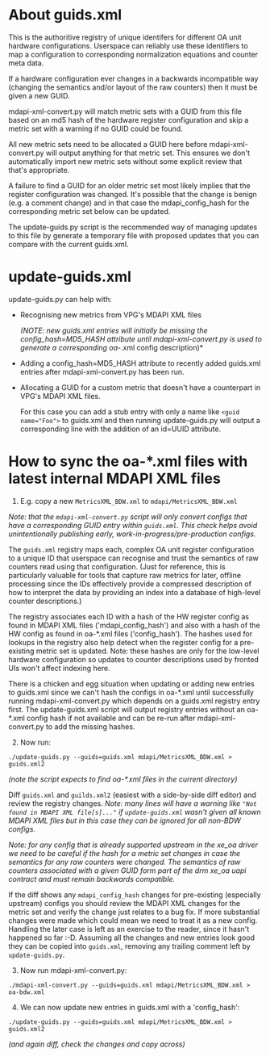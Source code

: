 # About guids.xml

This is the authoritive registry of unique identifers for different OA unit
hardware configurations. Userspace can reliably use these identifiers to map a
configuration to corresponding normalization equations and counter meta data.

If a hardware configuration ever changes in a backwards incompatible way
(changing the semantics and/or layout of the raw counters) then it must be
given a new GUID.

mdapi-xml-convert.py will match metric sets with a GUID from this file based on
an md5 hash of the hardware register configuration and skip a metric set with a
warning if no GUID could be found.

All new metric sets need to be allocated a GUID here before
mdapi-xml-convert.py will output anything for that
metric set. This ensures we don't automatically import new metric sets without
some explicit review that that's appropriate.

A failure to find a GUID for an older metric set most likely implies that the
register configuration was changed. It's possible that the change is benign
(e.g. a comment change) and in that case the mdapi_config_hash for the
corresponding metric set below can be updated.

The update-guids.py script is the recommended way of managing updates to this
file by generate a temporary file with proposed updates that you can compare
with the current guids.xml.


# update-guids.xml

update-guids.py can help with:

* Recognising new metrics from VPG's MDAPI XML files

  *(NOTE: new guids.xml entries will initially be missing the
  config_hash=MD5_HASH attribute until mdapi-xml-convert.py is used to generate
  a corresponding oa-*.xml config description)*

* Adding a config_hash=MD5_HASH attribute to recently added guids.xml entries
  after mdapi-xml-convert.py has been run.

* Allocating a GUID for a custom metric that doesn't have a counterpart in
  VPG's MDAPI XML files.

  For this case you can add a stub entry with only a name like `<guid
  name="Foo">` to guids.xml and then running update-guids.py will output a
  corresponding line with the addition of an id=UUID attribute.


# How to sync the oa-\*.xml files with latest internal MDAPI XML files

1. E.g. copy a new `MetricsXML_BDW.xml` to `mdapi/MetricsXML_BDW.xml`

*Note: that the `mdapi-xml-convert.py` script will only convert configs that
have a corresponding GUID entry within `guids.xml`. This check helps avoid
unintentionally publishing early, work-in-progress/pre-production configs.*

The `guids.xml` registry maps each, complex OA unit register configuration to a
unique ID that userspace can recognise and trust the semantics of raw counters
read using that configuration. (Just for reference, this is particularly
valuable for tools that capture raw metrics for later, offline processing since
the IDs effectively provide a compressed description of how to interpret the
data by providing an index into a database of high-level counter descriptions.)

The registry associates each ID with a hash of the HW register config as found in
MDAPI XML files ('mdapi_config_hash') and also with a hash of the HW config as
found in oa-\*.xml files ('config_hash'). The hashes used for lookups in the
registry also help detect when the register config for a pre-existing metric set
is updated. Note: these hashes are only for the low-level hardware configuration
so updates to counter descriptions used by fronted UIs won't affect indexing
here.

There is a chicken and egg situation when updating or adding new entries to
guids.xml since we can't hash the configs in oa-\*.xml until successfully running
mdapi-xml-convert.py which depends on a guids.xml registry entry first. The
update-guids.xml script will output registry entries without an oa-\*.xml config
hash if not available and can be re-run after mdapi-xml-convert.py to add the
missing hashes.

2. Now run:
```
./update-guids.py --guids=guids.xml mdapi/MetricsXML_BDW.xml > guids.xml2
```
*(note the script expects to find oa-\*.xml files in the current directory)*

Diff `guids.xml` and `guilds.xml2` (easiest with a side-by-side diff editor) and
review the registry changes. *Note: many lines will have a warning like `"Not
found in MDAPI XML file[s]..."` if `update-guids.xml` wasn't given all known
MDAPI XML files but in this case they can be ignored for all non-BDW configs.*

*Note: for any config that is already supported upstream in the xe_oa driver
we need to be careful if the hash for a metric set changes in case the semantics
for any raw counters were changed. The semantics of raw counters associated with
a given GUID form part of the drm xe_oa uapi contract and must remain
backwards compatible.*

If the diff shows any `mdapi_config_hash` changes for pre-existing (especially
upstream) configs you should review the MDAPI XML changes for the metric set and
verify the change just relates to a bug fix. If more substantial changes were
made which could mean we need to treat it as a new config. Handling the later
case is left as an exercise to the reader, since it hasn't happened so far :-D.
Assuming all the changes and new entries look good they can be copied into
`guids.xml`, removing any trailing comment left by `update-guids.py`.

3. Now run mdapi-xml-convert.py:
```
./mdapi-xml-convert.py --guids=guids.xml mdapi/MetricsXML_BDW.xml > oa-bdw.xml
```

4. We can now update new entries in guids.xml with a 'config_hash':
```
./update-guids.py --guids=guids.xml mdapi/MetricsXML_BDW.xml > guids.xml2
```
*(and again diff, check the changes and copy across)*
